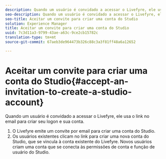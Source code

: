 ```yaml
---
description: Quando um usuário é convidado a acessar o Livefyre, ele usa o link no email para criar seu logon e sua conta.
seo-description: Quando um usuário é convidado a acessar o Livefyre, ele usa o link no email para criar seu logon e sua conta.
seo-title: Aceitar um convite para criar uma conta do Studio
solution: Experience Manager
title: Aceitar um convite para criar uma conta do Studio
uuid: 7c3d11a3-9799-43ae-a63c-9ce2cb15782c
translation-type: tm+mt
source-git-commit: 67aeb3de964473b326c88c3a3f81ff48a6a12652

---
```



# Aceitar um convite para criar uma conta do Studio{#accept-an-invitation-to-create-a-studio-account}

Quando um usuário é convidado a acessar o Livefyre, ele usa o link no email para criar seu logon e sua conta.

1. O Livefyre emite um convite por email para criar uma conta do Studio.
1. Os usuários existentes clicam no link para criar uma nova conta do Studio, que se vincula à conta existente do Livefyre. Novos usuários criam uma conta que se conecta às permissões de conta e função de usuário do Studio.
